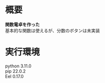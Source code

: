 # 概要
<strong>関数電卓を作った</strong> <br>
基本的な関数は使えるが、分数のボタンは未実装 <br>

# 実行環境
python 3.11.0 <br>
pip 22.0.2 <br>
Eel 0.17.0 <br>